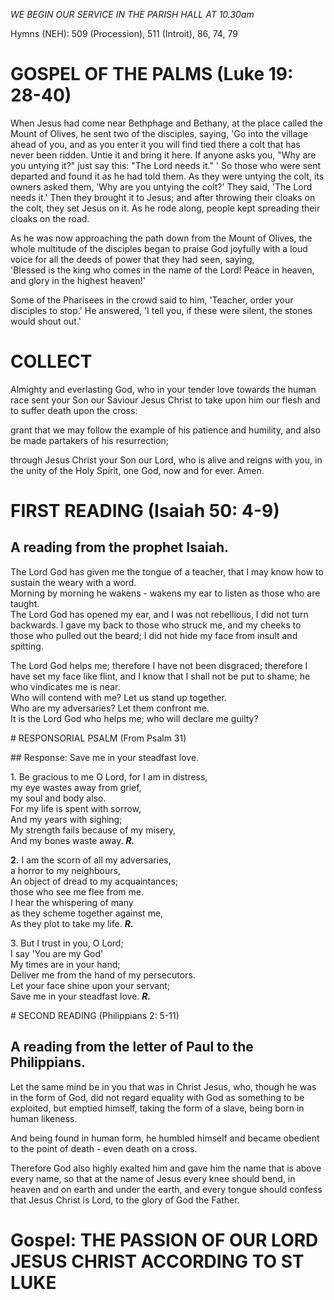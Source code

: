 *WE BEGIN OUR SERVICE IN THE PARISH HALL AT 10.30am*

Hymns (NEH): 509 (Procession), 511 (Introit), 86, 74, 79

# GOSPEL OF THE PALMS (Luke 19: 28-40)

When Jesus had come near Bethphage and Bethany, at the place called the
Mount of Olives, he sent two of the disciples, saying, 'Go into the
village ahead of you, and as you enter it you will find tied there a
colt that has never been ridden. Untie it and bring it here. If anyone
asks you, "Why are you untying it?" just say this: "The Lord needs
it." ' So those who were sent departed and found it as he had told
them. As they were untying the colt, its owners asked them, 'Why are you
untying the colt?' They said, 'The Lord needs it.' Then they brought it
to Jesus; and after throwing their cloaks on the colt, they set Jesus on
it. As he rode along, people kept spreading their cloaks on the road. 

As he was now approaching the path down from the Mount of Olives, the
whole multitude of the disciples began to praise God joyfully with a
loud voice for all the deeds of power that they had seen, saying,\
'Blessed is the king who comes in the name of the Lord! Peace in heaven,
and glory in the highest heaven!'

Some of the Pharisees in the crowd said to him, 'Teacher, order your
disciples to stop.' He answered, 'I tell you, if these were silent, the
stones would shout out.'

# COLLECT

Almighty and everlasting God, who in your tender love
towards the human race sent your Son our Saviour Jesus Christ to take
upon him our flesh and to suffer death upon the cross:

grant that we may follow the example of his patience and humility, and
also be made partakers of his resurrection;

through Jesus Christ your Son our Lord, who is alive and reigns with
you, in the unity of the Holy Spirit, one God, now and for ever. Amen.

# FIRST READING (Isaiah 50: 4-9)

## A reading from the prophet Isaiah.

The Lord God has given me the tongue of a teacher, that I may know how
to sustain the weary with a word.\
Morning by morning he wakens - wakens my ear to listen as those who are
taught.\
The Lord God has opened my ear, and I was not rebellious, I did not turn
backwards. I gave my back to those who struck me, and my cheeks to those
who pulled out the beard; I did not hide my face from insult and
spitting.

The Lord God helps me; therefore I have not been disgraced; therefore I
have set my face like flint, and I know that I shall not be put to
shame; he who vindicates me is near.\
Who will contend with me? Let us stand up together.\
Who are my adversaries? Let them confront me.\
It is the Lord God who helps me; who will declare me guilty?

# RESPONSORIAL PSALM (From Psalm 31)

## Response: Save me in your steadfast love.

1\. Be gracious to me O Lord, for I am in distress,\
my eye wastes away from grief,\
my soul and body also.\
For my life is spent with sorrow,\
And my years with sighing;\
My strength fails because of my misery,\
And my bones waste away. ***R.***

**2.** I am the scorn of all my adversaries,\
a horror to my neighbours,\
An object of dread to my acquaintances;\
those who see me flee from me.\
I hear the whispering of many\
as they scheme together against me,\
As they plot to take my life. ***R.***

3\. But I trust in you, O Lord;\
I say 'You are my God'\
My times are in your hand;\
Deliver me from the hand of my persecutors.\
Let your face shine upon your servant;\
Save me in your steadfast love. ***R.***

# SECOND READING (Philippians 2: 5-11)

## A reading from the letter of Paul to the Philippians.

Let the same mind be in you that was in Christ Jesus, who, though he was
in the form of God, did not regard equality with God as something to be
exploited, but emptied himself, taking the form of a slave, being born
in human likeness.

And being found in human form, he humbled himself and became obedient to
the point of death - even death on a cross.

Therefore God also highly exalted him and gave him the name that is
above every name, so that at the name of Jesus every knee should bend,
in heaven and on earth and under the earth, and every tongue should
confess that Jesus Christ is Lord, to the glory of God the Father.

# Gospel: THE PASSION OF OUR LORD JESUS CHRIST ACCORDING TO ST LUKE

